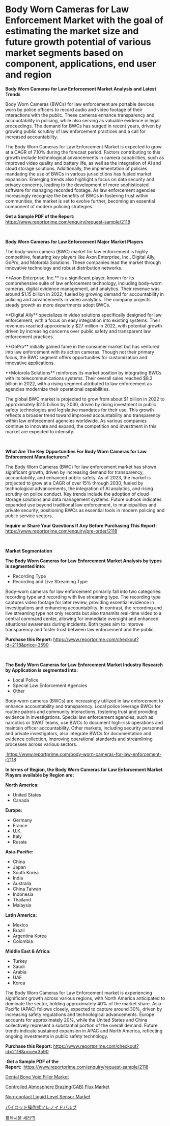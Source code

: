 <p><h1>Body Worn Cameras for Law Enforcement Market with the goal of estimating the market size and future growth potential of various market segments based on component, applications, end user and region</h1></p><p><strong>Body Worn Cameras for Law Enforcement Market Analysis and Latest Trends</strong></p>
<p><p>Body Worn Cameras (BWCs) for law enforcement are portable devices worn by police officers to record audio and video footage of their interactions with the public. These cameras enhance transparency and accountability in policing, while also serving as valuable evidence in legal proceedings. The demand for BWCs has surged in recent years, driven by growing public scrutiny of law enforcement practices and a call for increased accountability.</p><p>The Body Worn Cameras for Law Enforcement Market is expected to grow at a CAGR of 7.10% during the forecast period. Factors contributing to this growth include technological advancements in camera capabilities, such as improved video quality and battery life, as well as the integration of AI and cloud storage solutions. Additionally, the implementation of policies mandating the use of BWCs in various jurisdictions has fueled market expansion. Emerging trends also highlight a focus on data security and privacy concerns, leading to the development of more sophisticated software for managing recorded footage. As law enforcement agencies increasingly recognize the benefits of BWCs in fostering trust within communities, the market is set to evolve further, becoming an essential component of modern policing strategies.</p></p>
<p><strong>Get a Sample PDF of the Report:&nbsp;</strong> <a href="https://www.reportprime.com/enquiry/request-sample/2118">https://www.reportprime.com/enquiry/request-sample/2118</a></p>
<p>&nbsp;</p>
<p><strong>Body Worn Cameras for Law Enforcement Major Market Players</strong></p>
<p><p>The body-worn camera (BWC) market for law enforcement is highly competitive, featuring key players like Axon Enterprise, Inc., Digital Ally, GoPro, and Motorola Solutions. These companies lead the market through innovative technology and robust distribution networks.</p><p>**Axon Enterprise, Inc.** is a significant player, known for its comprehensive suite of law enforcement technology, including body-worn cameras, digital evidence management, and analytics. Their revenue was around $1.15 billion in 2022, fueled by growing demand for accountability in policing and advancements in video analytics. The company projects steady growth as more departments adopt BWCs.</p><p>**Digital Ally** specializes in video solutions specifically designed for law enforcement, with a focus on easy integration into existing systems. Their revenues reached approximately $27 million in 2022, with potential growth driven by increasing concerns over public safety and transparent law enforcement practices.</p><p>**GoPro** initially gained fame in the consumer market but has ventured into law enforcement with its action cameras. Though not their primary focus, the BWC segment offers opportunities for customization and innovative applications.</p><p>**Motorola Solutions** reinforces its market position by integrating BWCs with its telecommunications systems. Their overall sales reached $8.3 billion in 2022, with a rising segment attributed to law enforcement as agencies modernize their operational capabilities.</p><p>The global BWC market is projected to grow from about $1 billion in 2022 to approximately $2.5 billion by 2030, driven by rising investment in public safety technologies and legislative mandates for their use. This growth reflects a broader trend toward improved accountability and transparency within law enforcement agencies worldwide. As various companies continue to innovate and expand, the competition and investment in this market are expected to intensify.</p></p>
<p>&nbsp;</p>
<p><strong>What Are The Key Opportunities For Body Worn Cameras for Law Enforcement Manufacturers?</strong></p>
<p><p>The Body Worn Cameras (BWC) for law enforcement market has shown significant growth, driven by increasing demand for transparency, accountability, and enhanced public safety. As of 2023, the market is projected to grow at a CAGR of over 15% through 2030, fueled by technological advancements, the integration of AI analytics, and rising scrutiny on police conduct. Key trends include the adoption of cloud storage solutions and data management systems. Future outlook indicates expanded use beyond traditional law enforcement, to municipalities and private security, positioning BWCs as essential tools in modern policing and public service sectors.</p></p>
<p><strong>Inquire or Share Your Questions If Any Before Purchasing This Report:</strong> <a href="https://www.reportprime.com/enquiry/pre-order/2118">https://www.reportprime.com/enquiry/pre-order/2118</a></p>
<p>&nbsp;</p>
<p><strong>Market Segmentation</strong></p>
<p><strong>The Body Worn Cameras for Law Enforcement Market Analysis by types is segmented into:</strong></p>
<p><ul><li>Recording Type</li><li>Recording and Live Streaming Type</li></ul></p>
<p><p>Body-worn cameras for law enforcement primarily fall into two categories: recording type and recording with live streaming type. The recording type captures video footage for later review, providing essential evidence in investigations and enhancing accountability. In contrast, the recording and live streaming type not only records but also transmits real-time video to a central command center, allowing for immediate oversight and enhanced situational awareness during incidents. Both types aim to improve transparency and foster trust between law enforcement and the public.</p></p>
<p><strong>Purchase this Report:&nbsp;</strong><a href="https://www.reportprime.com/checkout?id=2118&price=3590">https://www.reportprime.com/checkout?id=2118&price=3590</a></p>
<p>&nbsp;</p>
<p><strong>The Body Worn Cameras for Law Enforcement Market Industry Research by Application is segmented into:</strong></p>
<p><ul><li>Local Police</li><li>Special Law Enforcement Agencies</li><li>Other</li></ul></p>
<p><p>Body-worn cameras (BWCs) are increasingly utilized in law enforcement to enhance accountability and transparency. Local police leverage BWCs for routine patrols and community interactions, fostering trust and providing evidence in investigations. Special law enforcement agencies, such as narcotics or SWAT teams, use BWCs to document high-risk operations and maintain officer accountability. Other markets, including security personnel and private investigators, also integrate BWCs for documentation and evidence collection, improving operational standards and streamlining processes across various sectors.</p></p>
<p><a href="https://www.reportprime.com/body-worn-cameras-for-law-enforcement-r2118">&nbsp;https://www.reportprime.com/body-worn-cameras-for-law-enforcement-r2118</a></p>
<p><strong>In terms of Region, the Body Worn Cameras for Law Enforcement Market Players available by Region are:</strong></p>
<p>
    <p> <strong> North America: </strong>
        <ul>
            <li>United States</li>
            <li>Canada</li>
        </ul>
        </p> 
    <p> <strong> Europe: </strong>
        <ul>
            <li>Germany</li>
            <li>France</li>
            <li>U.K.</li>
            <li>Italy</li>
            <li>Russia</li>
        </ul>
        </p> 
    <p> <strong> Asia-Pacific: </strong>
        <ul>
            <li>China</li>
            <li>Japan</li>
            <li>South Korea</li>
            <li>India</li>
            <li>Australia</li>
            <li>China Taiwan</li>
            <li>Indonesia</li>
            <li>Thailand</li>
            <li>Malaysia</li>
        </ul>
        </p> 
    <p> <strong> Latin America: </strong>
        <ul>
            <li>Mexico</li>
            <li>Brazil</li>
            <li>Argentina Korea</li>
            <li>Colombia</li>
        </ul>
        </p> 
    <p> <strong> Middle East & Africa: </strong>
        <ul>
            <li>Turkey</li>
            <li>Saudi</li>
            <li>Arabia</li>
            <li>UAE</li>
            <li>Korea</li>
        </ul>
    </p>
    </p>
<p><p>The Body Worn Cameras for Law Enforcement market is experiencing significant growth across various regions, with North America anticipated to dominate the sector, holding approximately 40% of the market share. Asia-Pacific (APAC) follows closely, expected to capture around 30%, driven by increasing safety regulations and technological advancements. Europe accounts for approximately 20%, while the United States and China collectively represent a substantial portion of the overall demand. Future trends indicate sustained expansion in APAC and North America, reflecting ongoing investments in public safety technology.</p></p>
<p><strong>Purchase this Report: </strong><a href="https://www.reportprime.com/checkout?id=2118&price=3590">https://www.reportprime.com/checkout?id=2118&price=3590</a></p>
<p>&nbsp;<strong>Get a Sample PDF of the Report:&nbsp;&nbsp;</strong><a href="https://www.reportprime.com/enquiry/request-sample/2118">https://www.reportprime.com/enquiry/request-sample/2118</a></p>
<p><strong></strong></p>
<p><p><a href="https://medium.com/@codystark63/global-dental-bone-void-filler-market-exploring-market-share-market-trends-and-future-growth-845b436c403d">Dental Bone Void Filler Market</a></p><p><a href="https://issuu.com/reportprime-2/docs/controlled-atmosphere-brazingcab-fl_8a88f0a942ca57">Controlled Atmosphere Brazing(CAB) Flux Market</a></p><p><a href="https://medium.com/@eloisadavis25/deep-dive-into-the-non-contact-liquid-level-sensor-market-itstrends-market-segmentation-and-ad1fe7bdec9f">Non-contact Liquid Level Sensor Market</a></p><p><a href="https://medium.com/@mares423/%E3%83%91%E3%82%A4%E3%83%AD%E3%83%83%E3%83%88%E5%BC%8F%E3%82%BD%E3%83%AC%E3%83%8E%E3%82%A4%E3%83%89%E3%83%90%E3%83%AB%E3%83%96%E5%B8%82%E5%A0%B4%E3%81%AB%E3%81%8A%E3%81%91%E3%82%8B%E5%B8%82%E5%A0%B4%E5%8B%95%E5%90%91%E3%81%A82031%E5%B9%B4%E3%81%BE%E3%81%A7%E3%81%AE%E5%B0%86%E6%9D%A5%E4%BA%88%E6%B8%AC%E3%82%92%E9%A7%86%E5%8B%95%E3%81%99%E3%82%8B%E5%B8%82%E5%A0%B4%E8%A6%81%E5%9B%A0-cae703b22c96">パイロット操作式ソレノイドバルブ</a></p><p><a href="https://medium.com/@nettieboyle25/%EA%B8%80%EB%A1%9C%EB%B2%8C-%EC%9C%A0%EC%97%B0-%EC%84%B8%EB%9D%BC%EB%AF%B9-%EC%8B%9C%EC%9E%A5-%EB%B6%84%EC%95%BC-%EC%9C%A0%ED%98%95-%EC%9D%91%EC%9A%A9-%EC%8B%9C%EC%9E%A5-%EC%B0%B8%EC%97%AC%EC%9E%90-%EC%A0%84%EB%9E%B5-%EC%A7%80%EC%97%AD-%EC%84%B1%EC%9E%A5-%ED%86%B5%EC%B0%B0%EB%A0%A5-%EB%B0%8F-%EB%AF%B8%EB%9E%98-%EC%A0%84%EB%A7%9D-2024-2031-8e085b6d8c87">플렉시블 세라믹</a></p></p>